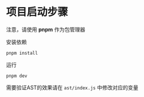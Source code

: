 # 项目启动步骤

注意，请使用 **pnpm** 作为包管理器

安装依赖

```shell
pnpm install
```

运行

```shell
pnpm dev
```

需要验证AST的效果请在 `ast/index.js` 中修改对应的变量
